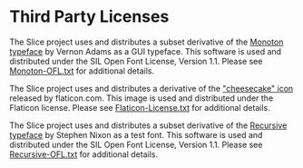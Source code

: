 # Third Party Licenses

The Slice project uses and distributes a subset derivative of the [Monoton typeface](https://fonts.google.com/specimen/Monoton) by Vernon Adams as a GUI typeface.  This software is used and distributed under the SIL Open Font License, Version 1.1. Please see [Monoton-OFL.txt](https://github.com/source-foundry/Slice/blob/main/thirdparty/Monoton-OFL.txt) for additional details.

The Slice project uses and distributes a derivative of the ["cheesecake" icon](https://www.flaticon.com/free-icon/cheesecake_3400263) released by flaticon.com.  This image is used and distributed under the Flaticon license.  Please see [Flaticon-License.txt](https://github.com/source-foundry/Slice/blob/main/thirdparty/Flaticon-License.txt) for additional details.


The Slice project uses and distributes a subset derivative of the [Recursive typeface](https://github.com/arrowtype/recursive) by Stephen Nixon as a test font. This software is used and distributed under the SIL Open Font License, Version 1.1. Please see [Recursive-OFL.txt](https://github.com/source-foundry/Slice/blob/main/thirdparty/Recursive-OFL.txt) for additional details.
